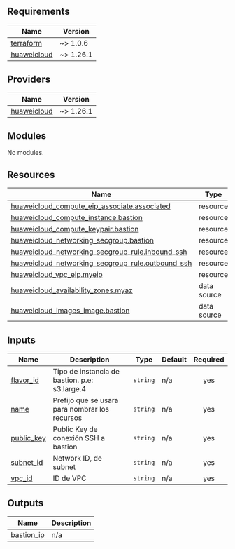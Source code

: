 ## Requirements

| Name | Version |
|------|---------|
| <a name="requirement_terraform"></a> [terraform](#requirement\_terraform) | ~> 1.0.6 |
| <a name="requirement_huaweicloud"></a> [huaweicloud](#requirement\_huaweicloud) | ~> 1.26.1 |

## Providers

| Name | Version |
|------|---------|
| <a name="provider_huaweicloud"></a> [huaweicloud](#provider\_huaweicloud) | ~> 1.26.1 |

## Modules

No modules.

## Resources

| Name | Type |
|------|------|
| [huaweicloud_compute_eip_associate.associated](https://registry.terraform.io/providers/huaweicloud/huaweicloud/latest/docs/resources/compute_eip_associate) | resource |
| [huaweicloud_compute_instance.bastion](https://registry.terraform.io/providers/huaweicloud/huaweicloud/latest/docs/resources/compute_instance) | resource |
| [huaweicloud_compute_keypair.bastion](https://registry.terraform.io/providers/huaweicloud/huaweicloud/latest/docs/resources/compute_keypair) | resource |
| [huaweicloud_networking_secgroup.bastion](https://registry.terraform.io/providers/huaweicloud/huaweicloud/latest/docs/resources/networking_secgroup) | resource |
| [huaweicloud_networking_secgroup_rule.inbound_ssh](https://registry.terraform.io/providers/huaweicloud/huaweicloud/latest/docs/resources/networking_secgroup_rule) | resource |
| [huaweicloud_networking_secgroup_rule.outbound_ssh](https://registry.terraform.io/providers/huaweicloud/huaweicloud/latest/docs/resources/networking_secgroup_rule) | resource |
| [huaweicloud_vpc_eip.myeip](https://registry.terraform.io/providers/huaweicloud/huaweicloud/latest/docs/resources/vpc_eip) | resource |
| [huaweicloud_availability_zones.myaz](https://registry.terraform.io/providers/huaweicloud/huaweicloud/latest/docs/data-sources/availability_zones) | data source |
| [huaweicloud_images_image.bastion](https://registry.terraform.io/providers/huaweicloud/huaweicloud/latest/docs/data-sources/images_image) | data source |

## Inputs

| Name | Description | Type | Default | Required |
|------|-------------|------|---------|:--------:|
| <a name="input_flavor_id"></a> [flavor\_id](#input\_flavor\_id) | Tipo de instancia de bastion. p.e: s3.large.4 | `string` | n/a | yes |
| <a name="input_name"></a> [name](#input\_name) | Prefijo que se usara para nombrar los recursos | `string` | n/a | yes |
| <a name="input_public_key"></a> [public\_key](#input\_public\_key) | Public Key de conexión SSH a bastion | `string` | n/a | yes |
| <a name="input_subnet_id"></a> [subnet\_id](#input\_subnet\_id) | Network ID, de subnet | `string` | n/a | yes |
| <a name="input_vpc_id"></a> [vpc\_id](#input\_vpc\_id) | ID de VPC | `string` | n/a | yes |

## Outputs

| Name | Description |
|------|-------------|
| <a name="output_bastion_ip"></a> [bastion\_ip](#output\_bastion\_ip) | n/a |
